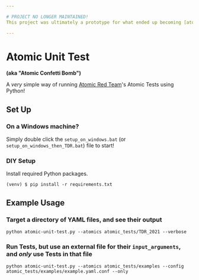 ```yaml
---

# PROJECT NO LONGER MAINTAINED!
This project was ultimately a prototype for what ended up becoming [atomic-operator](https://github.com/swimlane/atomic-operator), which you should like use instead if you want greater functionality beyond what is provided here!

---
```


# Atomic Unit Test
**(aka "Atomic Confetti Bomb")**

A _very_ simple way of running [Atomic Red Team](https://github.com/redcanaryco/atomic-red-team)'s Atomic Tests using Python!

Set Up
-----

### On a Windows machine?

Simply double click the `setup_on_windows.bat` (or `setup_on_windows_then_TDR.bat`) file to start!

### DIY Setup

Install required Python packages.

    (venv) $ pip install -r requirements.txt



Example Usage
-----

### Target a directory of YAML files, and see their output

```
python atomic-unit-test.py --atomics atomic_tests/TDR_2021 --verbose
```

### Run Tests, but use an external file for their `input_arguments`, and _only_ use Tests in that file

```
python atomic-unit-test.py --atomics atomic_tests/examples --config atomic_tests/examples/example.yaml.conf --only
```
